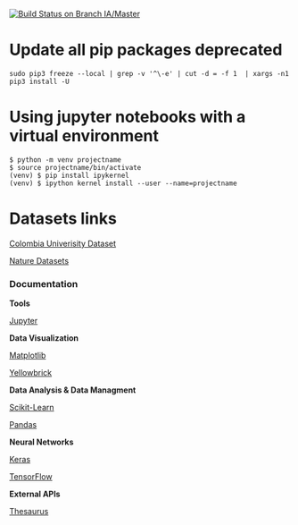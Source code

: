 [![Build Status on Branch IA/Master](https://travis-ci.com/tgey/Medicision.svg?token=1REVcwurvzvKeLof9eLu&branch=IA/Master)](https://travis-ci.com/tgey/Medicision)

# Update all pip packages deprecated
```console
sudo pip3 freeze --local | grep -v '^\-e' | cut -d = -f 1  | xargs -n1 pip3 install -U
```

# Using jupyter notebooks with a virtual environment
```console
$ python -m venv projectname  
$ source projectname/bin/activate  
(venv) $ pip install ipykernel  
(venv) $ ipython kernel install --user --name=projectname
```
# Datasets links

[Colombia Univerisity Dataset](http://people.dbmi.columbia.edu/~friedma/Projects/DiseaseSymptomKB/index.html)

[Nature Datasets](https://media.nature.com/original/nature-assets/ncomms/2014/140626/ncomms5212/extref/)

### Documentation

**Tools**

[Jupyter](https://jupyter.org/)

**Data Visualization**

[Matplotlib](https://matplotlib.org/)

[Yellowbrick](https://www.scikit-yb.org/en/latest/api/index.html)


**Data Analysis & Data Managment**

[Scikit-Learn](https://scikit-learn.org/stable/)

[Pandas](http://pandas.pydata.org/pandas-docs/stable/)

**Neural Networks**

[Keras](https://keras.io/)

[TensorFlow](https://www.tensorflow.org/)

**External APIs**

[Thesaurus](https://pypi.org/project/thesaurus/)

